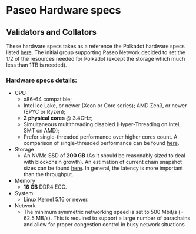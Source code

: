 # Paseo Hardware specs


## Validators and Collators

These hardware specs takes as a reference the Polkadot hardware specs listed [here](https://wiki.polkadot.network/docs/maintain-guides-how-to-validate-polkadot#requirements). The initial group supporting Paseo Network decided to set the 1/2 of the resources needed for Polkadot (except the storage which much less than 1TB is needed).

### Hardware specs details:

- CPU
  - x86-64 compatible;
  - Intel Ice Lake, or newer (Xeon or Core series); AMD Zen3, or newer (EPYC or Ryzen);
  - **2 physical cores** @ 3.4GHz;
  - Simultaneous multithreading disabled (Hyper-Threading on Intel, SMT on AMD);
  - Prefer single-threaded performance over higher cores count. A comparison of single-threaded performance can be found [here](https://www.cpubenchmark.net/singleThread.html).
- Storage
  - An NVMe SSD of **200 GB** (As it should be reasonably sized to deal with blockchain growth). An estimation of current chain snapshot sizes can be found [here](https://stakeworld.io/docs/dbsize). In general, the latency is more important than the throughput.
- Memory
  - **16 GB** DDR4 ECC.
- System
  - Linux Kernel 5.16 or newer.
- Network
  - The minimum symmetric networking speed is set to 500 Mbit/s (= 62.5 MB/s). This is required to support a large number of parachains and allow for proper congestion control in busy network situations

